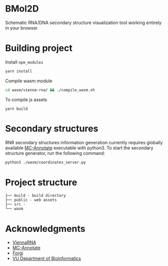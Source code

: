 # BMol2D

Schematic RNA/DNA secondary structure visualization tool working entirely in your browser.

# Building project

Install `npm_modules`

```bash
yarn install
```

Compile wasm module

```bash
cd wasm/vienna-rna/ && ./compile_wasm.sh
```

To compile js assets

```
yarn build
```

# Secondary structures

RNR secondary structures information generation currently requires globally available
[MC-Annotate](https://github.com/major-lab/MC-Annotate) executable with python3. To start the
secondary structure generator, run the following command:

```bash
python3 ./wasm/coordinates_server.py
```

# Project structure

```
├── build - build directory
├── public - web assets
├── src -
└── wasm
```

# Acknowledgments

- [ViennaRNA](https://github.com/ViennaRNA/ViennaRNA)
- [MC-Annotate](https://github.com/major-lab/MC-Annotate)
- [Forgi](https://github.com/ViennaRNA/forgi)
- [VU Department of Bioinformatics](http://www.bti.vu.lt/en/departments/department-of-bioinformatics)
